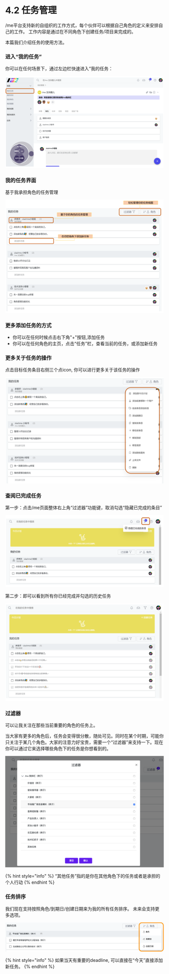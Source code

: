 # 4.2 任务管理

/me平台支持新的自组织的工作方式，每个伙伴可以根据自己角色的定义来安排自己的工作。 工作内容是通过在不同角色下创建任务/项目来完成的。

本篇我们介绍任务的使用方法。

### 进入“我的任务”

你可以在任何场景下，通过左边栏快速进入“我的任务：

![&#x6211;&#x7684;&#x4EFB;&#x52A1;&#x89C6;&#x56FE;](../.gitbook/assets/4-1-1.png)

### 我的任务界面

基于我承担角色的任务管理

![&#x6211;&#x7684;&#x4EFB;&#x52A1;&#x9875;](../.gitbook/assets/4-1-2.png)

### 更多添加任务的方式

* 你可以在任何时候点击右下角"+"按钮,添加任务
* 你可以在任何角色的主页，点击“任务”栏，查看当前的任务，或添加新任务

### 更多关于任务的操作

点击目标任务条目右侧三个点icon, 你可以进行更多关于该任务的操作

![&#x4E00;&#x4E2A;&#x4EFB;&#x52A1;&#x4E0A;&#x7684;&#x64CD;&#x4F5C;](../.gitbook/assets/4-1-3.png)

### 查阅已完成任务

第一步：点击/me页面整体右上角“过滤器”功能键，取消勾选“隐藏已完成的条目”

![&#x5168;&#x5C40;&#x8FC7;&#x6EE4;&#x5668;](../.gitbook/assets/4-1-4.png)

第二步：即可以看到所有你已经完成并勾选的历史任务

![&#x5DF2;&#x5B8C;&#x6210;&#x4EFB;&#x52A1;](../.gitbook/assets/4-1-5.png)

### 过滤器

可以让我关注在那些当前重要的角色的任务上。

当大家有更多的角色后，任务会变得很分散，随处可见。同时在某个时期，可能你只关注于某几个角色。大家的注意力好宝贵，需要一个“过滤器”来支持一下。现在你可以通过它来选择哪些角色下的任务是你想看到的。

![&#x8FC7;&#x6EE4;&#x5668;](../.gitbook/assets/4-1-6.png)

{% hint style="info" %}
“其他任务”指的是你在其他角色下的任务或者是承担的个人行动
{% endhint %}

### 任务排序

我们现在支持按照角色/到期日/创建日期来为我的所有任务排序。 未来会支持更多选项。

![&#x6392;&#x5E8F;](../.gitbook/assets/4-1-7.png)

{% hint style="info" %}
如果当天有重要的deadline, 可以直接在“今天”直接添加新任务。
{% endhint %}

